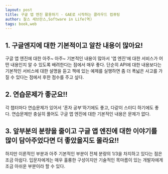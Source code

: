```yaml
---
layout: post
title: 구글 앱 엔진 활용하기 - GAE로 시작하는 클라우드 컴퓨팅
author: 찰스 세브란스,Software in Life(역)
tags: book,web
---
```


## 1. 구글엔지에 대한 기본적이고 알찬 내용이 많아요!

구글 앱 엔진에 대한 아주~ 아주~ 기본적인 내용이 많아서 '앱 엔진'에 대한 서비스가 어떤 내용인지 알 수 있도록 배려한다는 점에서 매우 좋다. 단순히 API에 대한 내용보다는 기본적인 서비스에 대한 설명을 듣고 책에 있는 예제를 실행하면 좀 더 폭넓은 사고를 가질 수 있다는 점에서 후한 점수를 주고 싶다.

## 2. 연습문제가 좋군요!!

각 챕터마다 연습문제가 있어서 '혼자 공부'하기에도 좋고, 다같이 스터디 하기에도 좋다. 연습문제만 충실히 풀어도 구글 앱 엔진에 대한 기본적인 내용은 문제가 없다.

## 3. 앞부분의 분량을 줄이고 구글 앱 엔진에 대한 이야기를 많이 담아주었다면 더 좋았을지도 몰라요!!

하지만 이론적인 부분과 아주 기본적인 부분이 전체 분량의 1/3을 차지하고 있다는 점은 조금 아쉽다. 입문자에게는 매우 훌륭한 구성이지만 기술적인 목마름이 있는 개발자에게 조금 아쉬운 부분이라 할 수 있다.


